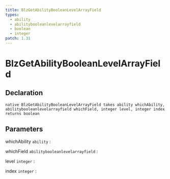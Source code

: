```yaml
---
title: BlzGetAbilityBooleanLevelArrayField
types:
  - ability
  - abilitybooleanlevelarrayfield
  - boolean
  - integer
patch: 1.31
---
```


# BlzGetAbilityBooleanLevelArrayField

## Declaration

```jass
native BlzGetAbilityBooleanLevelArrayField takes ability whichAbility, abilitybooleanlevelarrayfield whichField, integer level, integer index returns boolean
```

## Parameters
whichAbility `ability`
: 

whichField `abilitybooleanlevelarrayfield`
: 

level `integer`
: 

index `integer`
: 
